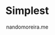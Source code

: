 ---
title: Simplest
github: https://github.com/nandomoreirame/simplest
demo: http://nandomoreira.me/simplest/
author: nandomoreira.me
ssg:
  - Jekyll
cms:
  - No Cms
---